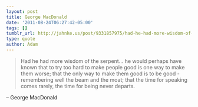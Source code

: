 ```yaml
---
layout: post
title: George MacDonald
date: '2011-08-24T06:27:42-05:00'
tags: []
tumblr_url: http://jahnke.us/post/9331857975/had-he-had-more-wisdom-of-the-serpent-he-would
type: quote
author: Adam
---
```


> Had he had more wisdom of the serpent… he would perhaps have known that to try too hard to make people good is one way to make them worse; that the only way to make them good is to be good - remembering well the beam and the moat; that the time for speaking comes rarely, the time for being never departs.

– George MacDonald
